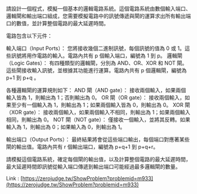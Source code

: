 請設計一個程式，模擬一個基本的邏輯電路系統。這個電路系統由數個輸入端口、邏輯閘和輸出端口組成，您需要模擬電路中的訊號傳遞與閘的運算求出所有輸出端口的數值，並計算整個電路的最大延遲時間。

電路包含以下元件：

輸入端口（Input Ports）： 您將接收幾個二進制訊號，每個訊號的值為 0 或 1。這些訊號將用作電路的輸入。電路內共有 p 個輸入端口，編號為 1 到 p。
邏輯閘（Logic Gates）： 有四種類型的邏輯閘，分別為 AND、OR、XOR 和 NOT 閘。這些閘接收輸入訊號，並根據其功能進行運算。電路內共有 p 個邏輯閘，編號為 p+1 到 p+q 。

各種邏輯閘的運算規則如下：
AND 閘（AND gate）： 接收兩個輸入，如果兩個輸入皆為 1，則輸出為 1；否則輸出為 0。
OR 閘（OR gate）： 接收兩個輸入，如果至少有一個輸入為 1，則輸出為 1；如果兩個輸入皆為 0，則輸出為 0。
XOR 閘（XOR gate）： 接收兩個輸入，如果兩個輸入不相同，則輸出為 1；如果兩個輸入相同，則輸出為 0。
NOT 閘（NOT gate）： 僅接收一個輸入，並將其反轉。如果輸入為 1，則輸出為 0；如果輸入為 0，則輸出為 1。

輸出端口（Output Ports）： 最終結果將會從這些端口輸出，每個端口對應著某些閘的輸出值。電路內共有 r 個輸出端口，編號為 p+q+1 到 p+q+r。

請模擬這個電路系統，確定每個閘的輸出值，以及計算整個電路的最大延遲時間，最大延遲時間即訊號從輸入端口傳遞到輸出端口可能經過最多邏輯閘的數量。

Link : [https://zerojudge.tw/ShowProblem?problemid=m933](https://zerojudge.tw/ShowProblem?problemid=m933)
